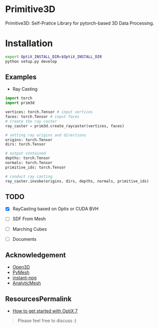 # Primitive3D

Primitive3D: Self-Pratice Library for pytorch-based 3D Data Processing.

# Installation
```sh
export OptiX_INSTALL_DIR=$OptiX_INSTALL_DIR
python setup.py develop
```

## Examples
- Ray Casting
```python
import torch
import prim3d

vertices: torch.Tensor # input vertices
faces: torch.Tensor # input faces
# create the ray caster
ray_caster = prim3d.create_raycaster(vertices, faces)

# setting ray origins and directions
origins: torch.Tensor
dirs: torch.Tensor

# output contained
depths: torch.Tensor
normals: torch.Tensor
primitive_ids: torch.Tensor

# conduct ray casting
ray_caster.invoke(origins, dirs, depths, normals, primitive_ids)
```

## TODO
- [x] RayCasting based on Optix or CUDA BVH
- [ ] SDF From Mesh
- [ ] Marching Cubes
- [ ] Documents


## Acknowledgement
- [Open3D](https://github.com/isl-org/Open3D)
- [PyMesh](https://github.com/PyMesh/PyMesh)
- [instant-npg](https://github.com/NVlabs/instant-ngp)
- [AnalyticMesh](https://github.com/Gorilla-Lab-SCUT/AnalyticMesh)

## ResourcesPermalink
- [How to get started with OptiX 7](https://developer.nvidia.com/blog/how-to-get-started-with-optix-7/)

> Please feel free to discuss :)
